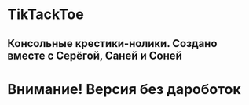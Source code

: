 # TikTackToe
Консольные крестики-нолики. Создано вместе с Серёгой, Саней и Соней
-------------
# Внимание! Версия без дароботок
